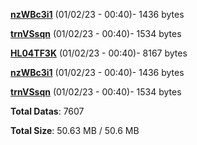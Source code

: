 [**nzWBc3i1**](/data/nzWBc3i1.txt) (01/02/23 - 00:40)- 1436 bytes

[**trnVSsqn**](/data/trnVSsqn.txt) (01/02/23 - 00:40)- 1534 bytes

[**HL04TF3K**](/data/HL04TF3K.txt) (01/02/23 - 00:40)- 8167 bytes

[**nzWBc3i1**](/data/nzWBc3i1.txt) (01/02/23 - 00:40)- 1436 bytes

[**trnVSsqn**](/data/trnVSsqn.txt) (01/02/23 - 00:40)- 1534 bytes

**Total Datas**: 7607

**Total Size**: 50.63 MB / 50.6 MB